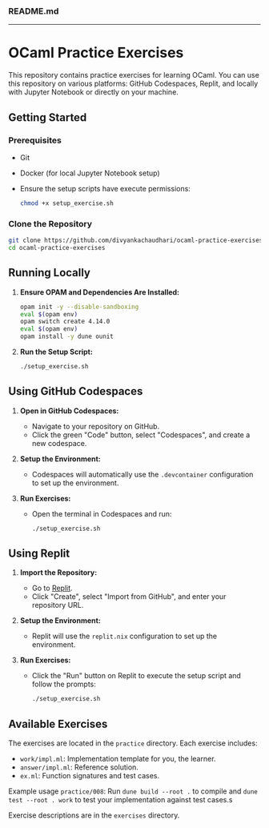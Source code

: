 ### README.md

---

# OCaml Practice Exercises

This repository contains practice exercises for learning OCaml. You can use this repository on various platforms: GitHub Codespaces, Replit, and locally with Jupyter Notebook or directly on your machine.

## Getting Started

### Prerequisites

- Git
- Docker (for local Jupyter Notebook setup)
- Ensure the setup scripts have execute permissions:

  ```sh
  chmod +x setup_exercise.sh
  ```

### Clone the Repository

```sh
git clone https://github.com/divyankachaudhari/ocaml-practice-exercises.git
cd ocaml-practice-exercises
```

## Running Locally

1. **Ensure OPAM and Dependencies Are Installed:**

   ```sh
   opam init -y --disable-sandboxing
   eval $(opam env)
   opam switch create 4.14.0
   eval $(opam env)
   opam install -y dune ounit
   ```

2. **Run the Setup Script:**

   ```sh
   ./setup_exercise.sh
   ```

## Using GitHub Codespaces

1. **Open in GitHub Codespaces:**
   - Navigate to your repository on GitHub.
   - Click the green "Code" button, select "Codespaces", and create a new codespace.

2. **Setup the Environment:**
   - Codespaces will automatically use the `.devcontainer` configuration to set up the environment.

3. **Run Exercises:**
   - Open the terminal in Codespaces and run:

     ```sh
     ./setup_exercise.sh
     ```

## Using Replit

1. **Import the Repository:**
   - Go to [Replit](https://replit.com/).
   - Click "Create", select "Import from GitHub", and enter your repository URL.

2. **Setup the Environment:**
   - Replit will use the `replit.nix` configuration to set up the environment.

3. **Run Exercises:**
   - Click the "Run" button on Replit to execute the setup script and follow the prompts:

     ```sh
     ./setup_exercise.sh
     ```


## Available Exercises

The exercises are located in the `practice` directory. Each exercise includes:

- `work/impl.ml`: Implementation template for you, the learner.
- `answer/impl.ml`: Reference solution.
- `ex.ml`: Function signatures and test cases.

Example usage `practice/008`: Run `dune build --root .` to compile and `dune test --root . work` to test your implementation against test cases.s

Exercise descriptions are in the `exercises` directory.
